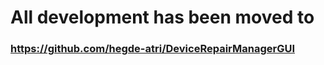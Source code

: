 # All development has been moved to             
### https://github.com/hegde-atri/DeviceRepairManagerGUI
